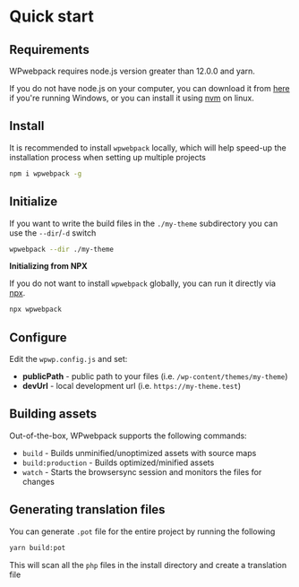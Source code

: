 # Quick start

## Requirements

WPwebpack requires node.js version greater than 12.0.0 and yarn.

If you do not have node.js on your computer, you can download it from [here](https://nodejs.org) if you're running Windows, or you can install it using [nvm](https://github.com/nvm-sh/nvm) on linux.

## Install

It is recommended to install `wpwebpack` locally, which will help speed-up the installation process when setting up multiple projects

```bash
npm i wpwebpack -g
```

## Initialize

If you want to write the build files in the `./my-theme` subdirectory you can use the `--dir`/`-d` switch

```bash
wpwebpack --dir ./my-theme
```

**Initializing from NPX**

If you do not want to install `wpwebpack` globally, you can run it directly via [npx](https://www.npmjs.com/package/npx).

```bash
npx wpwebpack
```

## Configure

Edit the `wpwp.config.js` and set:

- **publicPath** - public path to your files (i.e. `/wp-content/themes/my-theme`)
- **devUrl** - local development url (i.e. `https://my-theme.test`)

## Building assets

Out-of-the-box, WPwebpack supports the following commands:

* `build` - Builds unminified/unoptimized assets with source maps
* `build:production` - Builds optimized/minified assets
* `watch` - Starts the browsersync session and monitors the files for changes

## Generating translation files

You can generate `.pot` file for the entire project by running the following

```bash
yarn build:pot
```

This will scan all the `php` files in the install directory and create a translation file
